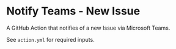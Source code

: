 # Notify Teams - New Issue

A GitHub Action that notifies of a new Issue via Microsoft Teams.

See `action.yml` for required inputs.
